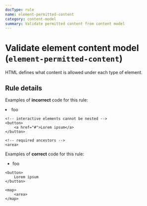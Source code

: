 ```yaml
---
docType: rule
name: element-permitted-content
category: content-model
summary: Validate permitted content from content model
---
```


# Validate element content model (`element-permitted-content`)

HTML defines what content is allowed under each type of element.

## Rule details

Examples of **incorrect** code for this rule:

<validate name="incorrect" rules="element-permitted-content">
    <!-- <li> is only allowed with <ul> or <ol> as parent -->
    <div>
        <li>foo</li>
    </div>

    <!-- interactive elements cannot be nested -->
    <button>
        <a href="#">Lorem ipsum</a>
    </button>

    <!-- required ancestors -->
    <area>

</validate>

Examples of **correct** code for this rule:

<validate name="correct" rules="element-permitted-content">
    <ul>
        <li>foo</li>
    </ul>

    <button>
        Lorem ipsum
    </button>

    <map>
        <area>
    </map>

</validate>
